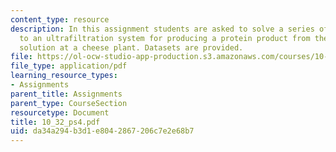 ```yaml
---
content_type: resource
description: In this assignment students are asked to solve a series of problems related
  to an ultrafiltration system for producing a protein product from the waste whey
  solution at a cheese plant. Datasets are provided.
file: https://ol-ocw-studio-app-production.s3.amazonaws.com/courses/10-32-separation-processes-spring-2005/da34a294b3d1e8042867206c7e2e68b7_10_32_ps4.pdf
file_type: application/pdf
learning_resource_types:
- Assignments
parent_title: Assignments
parent_type: CourseSection
resourcetype: Document
title: 10_32_ps4.pdf
uid: da34a294-b3d1-e804-2867-206c7e2e68b7
---
```

